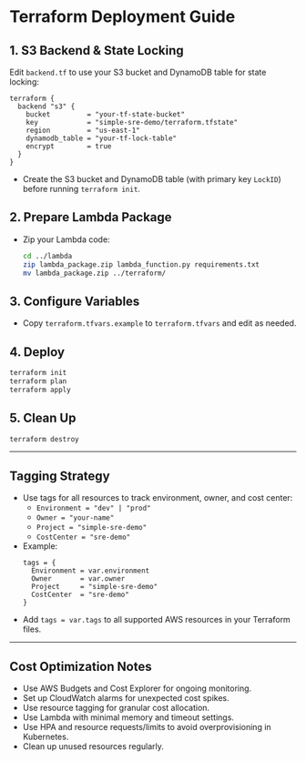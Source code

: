 # Terraform Deployment Guide

## 1. S3 Backend & State Locking

Edit `backend.tf` to use your S3 bucket and DynamoDB table for state locking:

```
terraform {
  backend "s3" {
    bucket         = "your-tf-state-bucket"
    key            = "simple-sre-demo/terraform.tfstate"
    region         = "us-east-1"
    dynamodb_table = "your-tf-lock-table"
    encrypt        = true
  }
}
```
- Create the S3 bucket and DynamoDB table (with primary key `LockID`) before running `terraform init`.

## 2. Prepare Lambda Package
- Zip your Lambda code:
  ```sh
  cd ../lambda
  zip lambda_package.zip lambda_function.py requirements.txt
  mv lambda_package.zip ../terraform/
  ```

## 3. Configure Variables
- Copy `terraform.tfvars.example` to `terraform.tfvars` and edit as needed.

## 4. Deploy
```sh
terraform init
terraform plan
terraform apply
```

## 5. Clean Up
```sh
terraform destroy
```

---

## Tagging Strategy
- Use tags for all resources to track environment, owner, and cost center:
  - `Environment = "dev" | "prod"`
  - `Owner = "your-name"`
  - `Project = "simple-sre-demo"`
  - `CostCenter = "sre-demo"`
- Example:
  ```hcl
  tags = {
    Environment = var.environment
    Owner       = var.owner
    Project     = "simple-sre-demo"
    CostCenter  = "sre-demo"
  }
  ```
- Add `tags = var.tags` to all supported AWS resources in your Terraform files.

---

## Cost Optimization Notes
- Use AWS Budgets and Cost Explorer for ongoing monitoring.
- Set up CloudWatch alarms for unexpected cost spikes.
- Use resource tagging for granular cost allocation.
- Use Lambda with minimal memory and timeout settings.
- Use HPA and resource requests/limits to avoid overprovisioning in Kubernetes.
- Clean up unused resources regularly. 